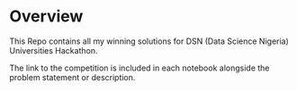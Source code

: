 # Overview #

This Repo contains all my winning solutions for DSN (Data Science Nigeria) Universities Hackathon.

The link to the competition is included in each notebook alongside the problem statement or description.
